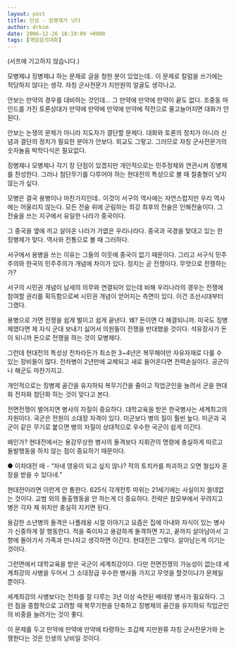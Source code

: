 ```yaml
---
layout: post
title: 단상 - 징병제가 낫다
author: drkim
date: 2006-12-26 18:19:09 +0900
tags: [깨달음의대화]
---
```


  

  
(서프에 기고하지 않습니다.)
  

  
모병제냐 징병제냐 하는 문제로 글을 청한 분이 있었는데.. 이 문제로 칼럼을 쓰기에는 적당하지 않다는 생각. 자칭 군사전문가 지만원의 얼굴도 생각나고. 
  

  
안보는 만약의 경우를 대비하는 것인데... 그 만약에 만약에 만약이 끝도 없다. 조중동 마인드를 가진 토론상대가 만약에 만약에 만약에 만약에 작전으로 물고늘어지면 대화가 안된다.
  

  
안보는 논쟁의 문제가 아니라 지도자가 결단할 문제다. 대화와 토론의 정치가 아니라 신념과 결단의 정치가 필요한 분야가 안보다. 외교도 그렇고. 그러므로 자칭 군사전문가의 숫자놀음 박학다식은 필요없다. 
  

  
징병제나 모병제나 각기 장 단점이 있겠지만 개인적으로는 민주정체와 연관시켜 징병제를 찬성한다. 그러나 첨단무기를 다루어야 하는 현대전의 특성으로 볼 때 절충형이 낫지 않는가 싶다.
  

  
모병은 결국 용병이나 마찬가지인데.. 이것이 서구의 역사에는 자연스럽지만 우리 역사에는 어울리지 않는다. 모든 전술 위에 군림하는 최강 최후의 전술은 인해전술이다. 그 전술을 쓰는 지구에서 유일한 나라가 중국이다. 
  

  
그 중국을 옆에 끼고 살아온 나라가 가엾은 우리나라다. 중국과 국경을 맞대고 있는 한 징병제가 맞다. 역사와 전통으로 볼 때 그러하다. 
  

  
서구에서 용병을 쓰는 이유는 그들의 이웃에 중국이 없기 때문이다. 그리고 서구식 민주주의와 한국의 민주주의가 개념에 차이가 있다. 정치는 곧 전쟁이다. 무엇으로 전쟁하는가? 
  

  
서구의 시민권 개념이 납세의 의무와 연결되어 있는데 비해 우리나라의 경우는 전쟁에 참여할 권리를 획득함으로써 시민권 개념이 얻어지는 측면이 있다. 이건 조선시대부터 그랬다. 
  

  
용병으로 가면 전쟁을 쉽게 벌이고 쉽게 끝낸다. 왜? 돈이면 다 해결되니까. 미국도 징병제였다면 제 자식 군대 보내기 싫어서 의원들이 전쟁을 반대했을 것이다. 석유장사가 돈이 되니까 돈으로 전쟁을 하는 것이 모병제다.
  

  
그런데 현대전의 특성상 전차라든가 최소한 3~4년은 복무해야만 자유자재로 다룰 수 있는 장비들이 많다. 전차병이 2년만에 교체되고 새로 들어온다면 전력손실이다. 공군이나 해군도 마찬가지고.
  

  
개인적으로는 징병제 골간을 유지하되 복무기간을 줄이고 직업군인을 늘려서 군을 현대화 전자화 첨단화 하는 것이 맞다고 본다. 
  

  
전면전쟁이 벌어지면 병사의 자질이 중요하다. 대학교육을 받은 한국병사는 세계최고의 자원이다. 국군은 전원이 소대장 자격이 있다. 미군보다 병의 질이 훨씬 높다. 미군과 국군이 같은 무기로 붙으면 병의 자질이 상대적으로 우수한 국군이 쉽게 이긴다. 
  

  
왜인가? 현대전에서는 용감무상한 병사의 돌격보다 지휘관의 명령에 충실하게 따르고 돌발행동을 하지 않는 점이 중요하기 때문이다.
  

  
● 이차대전 때 - “자네 영웅이 되고 싶지 않나? 적의 토치카를 파괴하고 오면 철십자 훈장을 받을 수 있다네.”
  

  
현대전이라면 이런게 안 통한다. 625식 각개전투 따위는 21세기에는 사실이지 쓸데없는 것이다. 교범 외의 돌출행동을 안 하는게 더 중요하다. 전략은 참모부에서 꾸려지고 병은 각자 제 위치만 충실히 지키면 된다. 
  

  
용감한 소년병의 돌격은 나폴레옹 시절 이야기고 요즘은 집에 아내와 자식이 있는 병사가 신중하게 잘 행동한다. 적을 죽이자고 용감하게 돌격하면 지고, 끝까지 살아남아서 고향에 돌아가서 가족과 만나자고 생각하면 이긴다. 현대전은 그렇다. 살아남는게 이기는 것이다. 
  

  
그런면에서 대학교육을 받은 국군이 세계최강이다. 다만 전면전쟁의 가능성이 없는데 세계최강의 사병을 두어서 그 소대장급 우수한 병사들 가지고 무엇을 할것이냐가 문제일 뿐이다.
  

  
세계최강의 사병보다는 전차를 잘 다루는 3년 이상 숙련된 베테랑 병사가 필요하다. 그런 점을 종합적으로 고려할 때 복무기한을 단축하고 징병제의 골간을 유지하되 직업군인의 비중을 늘려가는 것이 좋다. 
  

  
이 문제를 두고 만약에 만약에 만약에 타령하는 조갑제 지만원류 자칭 군사전문가와 논쟁한다는 것은 인생의 낭비일 것이다.